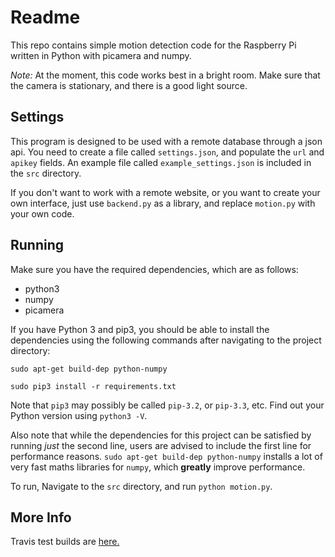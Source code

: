 # Readme

This repo contains simple motion detection code for the Raspberry Pi written in Python with picamera and numpy.

*Note:*
At the moment, this code works best in a bright room. Make sure that the camera is stationary,
and there is a good light source.

## Settings

This program is designed to be used with a remote database through a json api.
You need to create a file called `settings.json`, and populate the `url` and `apikey` fields.
An example file called `example_settings.json` is included in the  `src` directory.

If you don't want to work with a remote website, or you want to create your own interface,
just use `backend.py` as a library, and replace `motion.py` with your own code.

## Running

Make sure you have the required dependencies, which  are as follows:

* python3
* numpy
* picamera

If you have Python 3 and pip3, you should be able to install the dependencies using the following commands after navigating to the project directory:

    sudo apt-get build-dep python-numpy

    sudo pip3 install -r requirements.txt

Note that `pip3` may possibly be called `pip-3.2`, or `pip-3.3`, etc. Find out your Python version using `python3 -V`.

Also note that while the dependencies for this project can be satisfied by running *just* the second line, users
are advised to include the first line for performance reasons. `sudo apt-get build-dep python-numpy` installs
a lot of very fast maths libraries for `numpy`, which **greatly** improve performance.

To run, Navigate to the `src` directory, and run `python motion.py`.

## More Info

Travis test builds are [here.](https://travis-ci.org/daviewales/pimotion)
